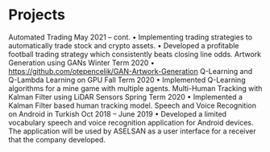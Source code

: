 # Projects

Automated Trading                                                                                                                                                  May 2021 – cont.
•	Implementing trading strategies to automatically trade stock and crypto assets.
•	Developed a profitable football trading strategy which consistently beats closing line odds.
Artwork Generation using GANs                                                                                                                                      Winter Term 2020
•	https://github.com/otepencelik/GAN-Artwork-Generation 
Q-Learning and Q-Lambda Learning on GPU                                                                                                                              Fall Term 2020
•	Implemented Q-Learning algorithms for a mine game with multiple agents.
Multi-Human Tracking with Kalman Filter using LiDAR Sensors                                                                                                        Spring Term 2020
•	Implemented a Kalman Filter based human tracking model.
Speech and Voice Recognition on Android in Turkish                                                                                                             Oct 2018 – June 2019
•	Developed a limited vocabulary speech and voice recognition application for Android devices. The application will be used by ASELSAN as a user interface for a receiver that the company developed.



